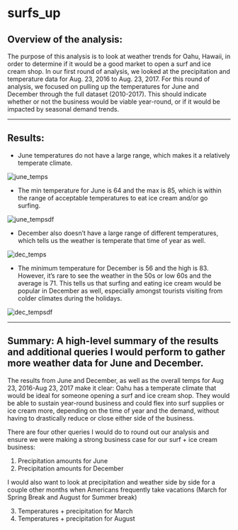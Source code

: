 # surfs_up

## Overview of the analysis: 

The purpose of this analysis is to look at weather trends for Oahu, Hawaii, in order to determine if it would be a good market to open a surf and ice cream shop. In our first round of analysis, we looked at the precipitation and temperature data for Aug. 23, 2016 to Aug. 23, 2017. For this round of analysis, we focused on pulling up the temperatures for June and December through the full dataset (2010-2017). This should indicate whether or not the business would be viable year-round, or if it would be impacted by seasonal demand trends. 

- - - -

## Results:

* June temperatures do not have a large range, which makes it a relatively temperate climate.

![june_temps](https://user-images.githubusercontent.com/103781847/174401087-256037a5-a350-4a08-b12f-038c04c9a193.png)

* The min temperature for June is 64 and the max is 85, which is within the range of acceptable temperatures to eat ice cream and/or go surfing.

![june_tempsdf](https://user-images.githubusercontent.com/103781847/174401142-908c6f83-bcea-4344-bb2d-cb120c5508fa.png)

*  December also doesn’t have a large range of different temperatures, which tells us the weather is temperate that time of year as well.

![dec_temps](https://user-images.githubusercontent.com/103781847/174401191-df00dc62-8b6a-4118-879c-7c96de09f33f.png)

*  The minimum temperature for December is 56 and the high is 83. However, it’s rare to see the weather in the 50s or low 60s and the average is 71. This tells us that surfing and eating ice cream would be popular in December as well, especially amongst tourists visiting from colder climates during the holidays.

![dec_tempsdf](https://user-images.githubusercontent.com/103781847/174401236-565bb900-e4f3-49ae-aebc-b93275ff837e.png)

- - - -

## Summary: A high-level summary of the results and additional queries I would perform to gather more weather data for June and December.

The results from June and December, as well as the overall temps for Aug 23, 2016-Aug 23, 2017 make it clear: Oahu has a temperate climate that would be ideal for someone opening a surf and ice cream shop. They would be able to sustain year-round business and could flex into surf supplies or ice cream more, depending on the time of year and the demand, without having to drastically reduce or close either side of the business. 

There are four other queries I would do to round out our analysis and ensure we were making a strong business case for our surf + ice cream business:

1. Precipitation amounts for June
2. Precipitation amounts for December

I would also want to look at precipitation and weather side by side for a couple other months when Americans frequently take vacations (March for Spring Break and August for Summer break) 

3. Temperatures + precipitation for March
4. Temperatures + precipitation for August
